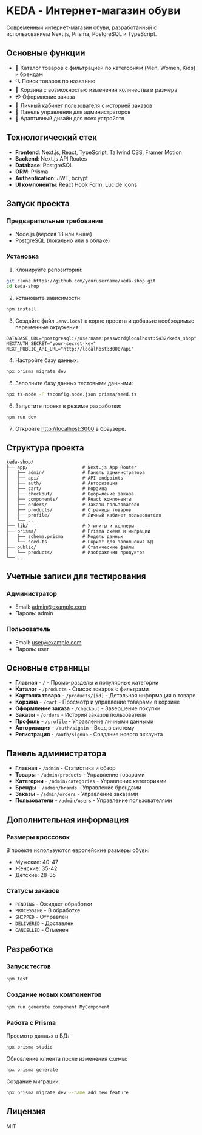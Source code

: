 # KEDA - Интернет-магазин обуви

Современный интернет-магазин обуви, разработанный с использованием Next.js, Prisma, PostgreSQL и TypeScript.

## Основные функции

- 👟 Каталог товаров с фильтрацией по категориям (Men, Women, Kids) и брендам
- 🔍 Поиск товаров по названию
- 🛒 Корзина с возможностью изменения количества и размера
- 💳 Оформление заказа
- 👤 Личный кабинет пользователя с историей заказов
- 👑 Панель управления для администраторов
- 📱 Адаптивный дизайн для всех устройств

## Технологический стек

- **Frontend**: Next.js, React, TypeScript, Tailwind CSS, Framer Motion
- **Backend**: Next.js API Routes
- **Database**: PostgreSQL
- **ORM**: Prisma
- **Authentication**: JWT, bcrypt
- **UI компоненты**: React Hook Form, Lucide Icons

## Запуск проекта

### Предварительные требования

- Node.js (версия 18 или выше)
- PostgreSQL (локально или в облаке)

### Установка

1. Клонируйте репозиторий:

```bash
git clone https://github.com/yourusername/keda-shop.git
cd keda-shop
```

2. Установите зависимости:

```bash
npm install
```

3. Создайте файл `.env.local` в корне проекта и добавьте необходимые переменные окружения:

```
DATABASE_URL="postgresql://username:password@localhost:5432/keda_shop"
NEXTAUTH_SECRET="your-secret-key"
NEXT_PUBLIC_API_URL="http://localhost:3000/api"
```

4. Настройте базу данных:

```bash
npx prisma migrate dev
```

5. Заполните базу данных тестовыми данными:

```bash
npx ts-node -P tsconfig.node.json prisma/seed.ts
```

6. Запустите проект в режиме разработки:

```bash
npm run dev
```

7. Откройте [http://localhost:3000](http://localhost:3000) в браузере.

## Структура проекта

```
keda-shop/
├── app/                    # Next.js App Router
│   ├── admin/              # Панель администратора
│   ├── api/                # API endpoints
│   ├── auth/               # Авторизация
│   ├── cart/               # Корзина
│   ├── checkout/           # Оформление заказа
│   ├── components/         # React компоненты
│   ├── orders/             # Заказы пользователя
│   ├── products/           # Страницы товаров
│   ├── profile/            # Личный кабинет пользователя
│   └── ...
├── lib/                    # Утилиты и хелперы
├── prisma/                 # Prisma схема и миграции
│   ├── schema.prisma       # Модель данных
│   └── seed.ts             # Скрипт для заполнения БД
├── public/                 # Статические файлы
│   └── products/           # Изображения продуктов
└── ...
```

## Учетные записи для тестирования

### Администратор

- Email: admin@example.com
- Пароль: admin

### Пользователь

- Email: user@example.com
- Пароль: user

## Основные страницы

- **Главная** - `/` - Промо-разделы и популярные категории
- **Каталог** - `/products` - Список товаров с фильтрами
- **Карточка товара** - `/products/[id]` - Детальная информация о товаре
- **Корзина** - `/cart` - Просмотр и управление товарами в корзине
- **Оформление заказа** - `/checkout` - Завершение покупки
- **Заказы** - `/orders` - История заказов пользователя
- **Профиль** - `/profile` - Управление личными данными
- **Авторизация** - `/auth/signin` - Вход в систему
- **Регистрация** - `/auth/signup` - Создание нового аккаунта

## Панель администратора

- **Главная** - `/admin` - Статистика и обзор
- **Товары** - `/admin/products` - Управление товарами
- **Категории** - `/admin/categories` - Управление категориями
- **Бренды** - `/admin/brands` - Управление брендами
- **Заказы** - `/admin/orders` - Управление заказами
- **Пользователи** - `/admin/users` - Управление пользователями

## Дополнительная информация

### Размеры кроссовок

В проекте используются европейские размеры обуви:

- Мужские: 40-47
- Женские: 35-42
- Детские: 28-35

### Статусы заказов

- `PENDING` - Ожидает обработки
- `PROCESSING` - В обработке
- `SHIPPED` - Отправлен
- `DELIVERED` - Доставлен
- `CANCELLED` - Отменен

## Разработка

### Запуск тестов

```bash
npm test
```

### Создание новых компонентов

```bash
npm run generate component MyComponent
```

### Работа с Prisma

Просмотр данных в БД:

```bash
npx prisma studio
```

Обновление клиента после изменения схемы:

```bash
npx prisma generate
```

Создание миграции:

```bash
npx prisma migrate dev --name add_new_feature
```

## Лицензия

MIT
